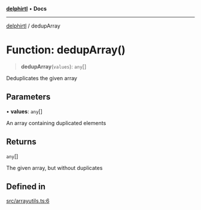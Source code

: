 [**delphirtl**](../README.md) • **Docs**

***

[delphirtl](../globals.md) / dedupArray

# Function: dedupArray()

> **dedupArray**(`values`): `any`[]

Deduplicates the given array

## Parameters

• **values**: `any`[]

An array containing duplicated elements

## Returns

`any`[]

The given array, but without duplicates

## Defined in

[src/arrayutils.ts:6](https://github.com/chuacw/delphirtl/blob/0f93eed91d1db2ed286c4d8935806fd1be0ca3a9/src/arrayutils.ts#L6)
